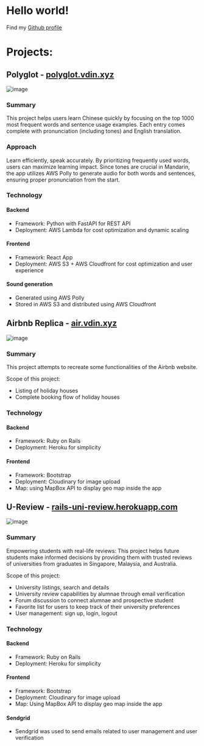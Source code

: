 # Hello world!
Find my [Github profile](https://github.com/verina-dinata)

# Projects:
## Polyglot - [polyglot.vdin.xyz](https://polyglot.vdin.xyz/)  
![image](https://github.com/verina-dinata/verina-dinata.github.io/assets/82457559/d95d769f-73a6-466c-b98d-4dfb4b05d9c4)


### Summary
This project helps users learn Chinese quickly by focusing on the top 1000 most frequent words and sentence usage examples. Each entry comes complete with pronunciation (including tones) and English translation.

### Approach
Learn efficiently, speak accurately. By prioritizing frequently used words, users can maximize learning impact. Since tones are crucial in Mandarin, the app utilizes AWS Polly to generate audio for both words and sentences, ensuring proper pronunciation from the start.

### Technology
#### Backend
* Framework: Python with FastAPI for REST API
* Deployment: AWS Lambda for cost optimization and dynamic scaling
#### Frontend
* Framework: React App
* Deployment: AWS S3 + AWS Cloudfront for cost optimization and user experience
#### Sound generation
* Generated using AWS Polly
* Stored in AWS S3 and distributed using AWS Cloudfront
  
## Airbnb Replica - [air.vdin.xyz](https://air.vdin.xyz/)
![image](https://github.com/verina-dinata/verina-dinata.github.io/assets/82457559/5210b4f9-6b88-4ca7-a679-8420f4d9347d)


### Summary
This project attempts to recreate some functionalities of the Airbnb website.  

Scope of this project:
* Listing of holiday houses
* Complete booking flow of holiday houses
  
### Technology
#### Backend
* Framework: Ruby on Rails
* Deployment: Heroku for simplicity
#### Frontend
* Framework: Bootstrap
* Deployment: Cloudinary for image upload
* Map:  using MapBox API to display geo map inside the app


## U-Review - [rails-uni-review.herokuapp.com](https://rails-uni-review.herokuapp.com/)
![image](https://github.com/verina-dinata/verina-dinata.github.io/assets/82457559/072eb9fa-c2e9-4c7c-9134-355a1937f746)


### Summary
Empowering students with real-life reviews: This project helps future students make informed decisions by providing them with trusted reviews of universities from graduates in Singapore, Malaysia, and Australia.

Scope of this project:
* University listings, search and details
* University review capabilities by alumnae through email verification
* Forum discussion to connect alumnae and prospective student
* Favorite list for users to keep track of their university preferences
* User management: sign up, login, logout
  
### Technology
#### Backend
* Framework: Ruby on Rails
* Deployment: Heroku for simplicity
#### Frontend
* Framework: Bootstrap
* Deployment: Cloudinary for image upload
* Map: Using MapBox API to display geo map inside the app
#### Sendgrid
* Sendgrid was used to send emails related to user management and user verification
